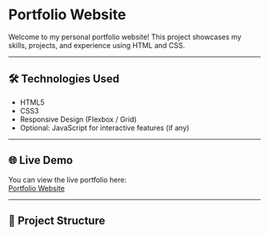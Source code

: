 # Portfolio Website

Welcome to my personal portfolio website! This project showcases my skills, projects, and experience using HTML and CSS.

---

## 🛠️ Technologies Used
- HTML5
- CSS3
- Responsive Design (Flexbox / Grid)
- Optional: JavaScript for interactive features (if any)

---

## 🌐 Live Demo
You can view the live portfolio here:  
[Portfolio Website](https://charu-svg.github.io/portfolio_website/)

---

## 📂 Project Structure
